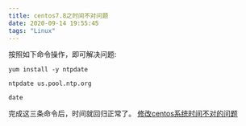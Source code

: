 ```yaml
---
title: centos7.8之时间不对问题
date: 2020-09-14 19:55:45
tags: "Linux"
---
```


按照如下命令操作，即可解决问题:
```
yum install -y ntpdate

ntpdate us.pool.ntp.org

date

```
完成这三条命令后，时间就回归正常了。
[修改centos系统时间不对的问题](https://blog.csdn.net/king_wang10086/article/details/76178711)